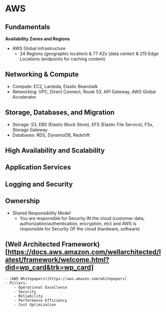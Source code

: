 # AWS

## Fundamentals
**Availability Zones and Regions**
- AWS Global Infrastructure
    - 24 Regions (geographic location) & 77 AZs (data center) & 215 Edge Locations (endpoints for caching content)

## Networking & Compute
- Compute: EC2, Lambda, Elastic Beanstalk
- Networking: VPC, Direct Connect, Route 53, API Gateway, AWS Global Accelerator

## Storage, Databases, and Migration
- Storage: S3, EBS (Elastic Block Store), EFS (Elastic File Service), FSx, Storage Gateway
- Databases: RDS, DynamoDB, Redshift 

## High Availability and Scalability

## Application Services 

## Logging and Security 


## Ownership
- Shared Responsibility Model
    - You are responsible for Security IN the cloud (customer data, authorization/authentication, encryption, etc) and AWS is responsible for Security OF the cloud (hardware, software)

## (Well Architected Framework)[https://docs.aws.amazon.com/wellarchitected/latest/framework/welcome.html?did=wp_card&trk=wp_card]
    - (AWS Whitepapers)[https://aws.amazon.com/whitepapers] 
    - Pillars: 
        - Operational Excellence
        - Security
        - Reliability
        - Performance Efficiency
        - Cost Optimization
